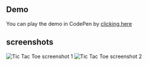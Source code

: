 ## Demo
You can play the demo in CodePen by [clicking here](https://codepen.io/ozboware/full/eYVXpdd)

## screenshots
![Tic Tac Toe screenshot 1](https://user-images.githubusercontent.com/95859352/173979464-851aac85-7366-49d3-8f07-328dabc4407d.png)
![Tic Tac Toe screenshot 2](https://user-images.githubusercontent.com/95859352/173979484-39c18076-dc08-4845-9c5c-efb7f5117264.png)
